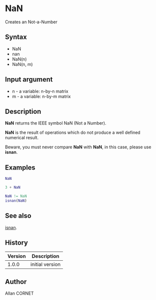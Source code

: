 

# NaN

Creates an Not-a-Number

## Syntax

- NaN
- nan
- NaN(n)
- NaN(n, m)

## Input argument

 - n - a variable: n-by-n matrix
 - m - a variable: n-by-m matrix

## Description


  <p><b>NaN</b> returns the IEEE symbol NaN (Not a Number).</p>
  <p><b>NaN</b> is the result of operations which do not produce a well defined numerical result.</p>
  <p>Beware, you must never compare <b>NaN</b> with <b>NaN</b>, in this case, please use <b>isnan</b>.</p>


## Examples

```matlab
NaN
```
```matlab
3 + NaN
```
```matlab
NaN != NaN
isnan(NaN)
```

## See also

[isnan](isnan.html).
## History

|Version|Description|
|------|------|
|1.0.0|initial version|


## Author

Allan CORNET



